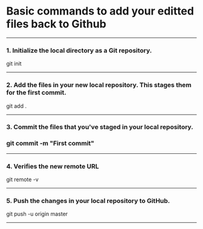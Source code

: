 

<h1>Basic commands to add your editted files back to Github</h1>
<hr>
<h3>1. Initialize the local directory as a Git repository.</h3>

git init
<hr>
<h3>2. Add the files in your new local repository. This stages them for the first commit.</h3>
git add .
<hr>
<h3>3. Commit the files that you've staged in your local repository.<h3>
git commit -m "First commit"
<hr>
<h3>4. Verifies the new remote URL</h3>
git remote -v
<hr>
<h3>5. Push the changes in your local repository to GitHub.</h3>
git push -u origin master
<hr>